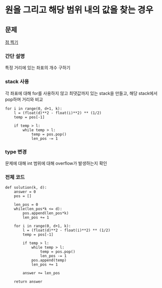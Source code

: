 # 원을 그리고 해당 범위 내의 값을 찾는 경우

## 문제
[점 찍기](https://school.programmers.co.kr/learn/courses/30/lessons/140107)

### 간단 설명
특정 거리에 있는 좌표의 개수 구하기

### stack 사용
각 좌표에 대해 for를 사용하지 않고 최댓값까지 있는 stack을 만들고, 해당 stack에서 pop하며 거리와 비교
```
for i in range(0, d+1, k):
    l = (float(d)**2 - float(i)**2) ** (1/2)
    temp = pos[-1]
    
    if temp > l:
        while temp > l:
            temp = pos.pop()
            len_pos -= 1
```

### type 변경
문제에 대해 int 범위에 대해 overflow가 발생하는지 확인

### 전체 코드
```
def solution(k, d):
    answer = 0
    pos = []
    
    len_pos = 0
    while(len_pos*k <= d):
        pos.append(len_pos*k)
        len_pos += 1
    
    for i in range(0, d+1, k):
        l = (float(d)**2 - float(i)**2) ** (1/2)
        temp = pos[-1]
        
        if temp > l:
            while temp > l:
                temp = pos.pop()
                len_pos -= 1
            pos.append(temp)
            len_pos += 1
        
        answer += len_pos        

    return answer
```
